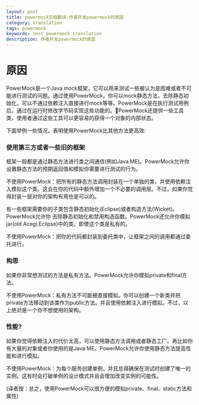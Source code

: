 ```yaml
---
layout: post
title: powermock文档翻译-作者开发powermock的原因
category: translation
tags: powermock
keywords: test powermock translation
description: 作者开发powermock的原因
---
```

# 原因
PowerMock是一个Java mock框架，它可以用来测试一些被认为是困难或者不可能进行测试的问题。通过使用PowerMock，你可以mock静态方法，去除静态初始化，可以不通过依赖注入直接进行mock等等。PowerMock是在执行测试用例后，通过在运行时修改字节码实现这些功能的。PowerMock还提供一些工具类，使用者通过这些工具可以更容易的获得一个对象的内部状态。

下面举例一些情况，表明使用PowerMock比其他方法更高效:
### 使用第三方或者一些旧的框架
框架一般都是通过静态方法进行类之间通信(例如Java ME)。PowerMock允许你设置静态方法的预期返回值和模拟你需要进行测试的行为。

不使用PowerMock：把所有的静态方法调用封装在一个单独的类，并使用依赖注入模拟这个类。这会在你的代码中额外增加一个不必要的调用层。不过，如果你觉得封装一层对你的架构有用也是可以的。

有一些框架需要你的子类包含静态初始化(Eclipse)或者构造方法(Wicket)。PowerMock允许你
去除静态初始化和禁用构造函数。PowerMock还允许你模拟jar(old Acegi,Eclipse)中的类，即使这个类是私有的。

不使用PowerMock：把你的代码都封装到委托类中，让框架之间的调用都通过委托进行。
### 构思
如果你非常想测试的方法是私有方法。PowerMock允许你模拟private和final方法。

不使用PowerMock：私有方法不可能被直接模拟。你可以创建一个新类并把private方法移动到该类作为public方法。并且使用依赖注入进行模拟。不过，以上绝对是一个你不想使用的架构。
### 性能?
如果你觉得依赖注入的代价太高，可以使用静态方法调用或者静态工厂。再比如你有大量的对象或者你使用的是Java ME。PowerMock允许你使用静态方法提高性能和进行模拟。

不使用PowerMock：为每个服务创建单例，并且总得确保在测试时创建了唯一的实例。这有时会打破单例的设计模式并且会增加改变实例的可能性。

(译者按：总之，使用PowerMock可以很方便的模拟private、final、static方法和属性)

